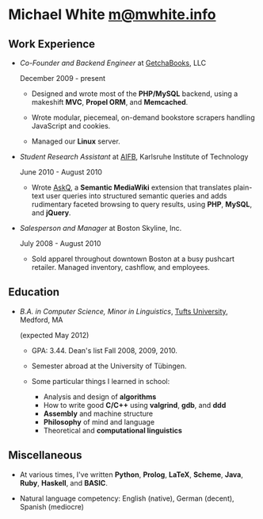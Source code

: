 Michael White <m@mwhite.info>
=============================

Work Experience
---------------

*   *Co-Founder and Backend Engineer* at [GetchaBooks][], LLC

    December 2009 - present

    -   Designed and wrote most of the **PHP/MySQL** backend, using a makeshift
        **MVC**, **Propel ORM**, and **Memcached**.

    -   Wrote modular, piecemeal, on-demand bookstore scrapers handling 
        JavaScript and cookies.

    -   Managed our **Linux** server.

*   *Student Research Assistant* at [AIFB][], Karlsruhe Institute of Technology

    June 2010 - August 2010

    -   Wrote [AskQ][], a **Semantic MediaWiki** extension that translates
        plain-text user queries into structured semantic queries and adds
        rudimentary faceted browsing to query results, using **PHP**,
        **MySQL**, and **jQuery**.

*   *Salesperson and Manager* at Boston Skyline, Inc.

    July 2008 - August 2010

    -   Sold apparel throughout downtown Boston at a busy pushcart retailer.
        Managed inventory, cashflow, and employees.

Education
---------

*   *B.A. in Computer Science, Minor in Linguistics*, [Tufts University][], Medford, MA

    (expected May 2012)

    -   GPA: 3.44.  Dean's list Fall 2008, 2009, 2010.

    -   Semester abroad at the University of Tübingen.

    -   Some particular things I learned in school:
        *   Analysis and design of **algorithms**
        *   How to write good **C/C++** using **valgrind**, **gdb**, and **ddd**
        *   **Assembly** and machine structure
        *   **Philosophy** of mind and language
        *   Theoretical and **computational linguistics**

Miscellaneous
-------------

*   At various times, I've written **Python**, **Prolog**, **LaTeX**, **Scheme**,
    **Java**, **Ruby**, **Haskell**, and **BASIC**.

*   Natural language competency: English (native), German (decent), Spanish (mediocre)

 [Getchabooks]: http://getchabooks.com
 [AIFB]: http://www.aifb.kit.edu
 [AskQ]: http://www.mediawiki.org/wiki/Extension:AskQ
 [Tufts University]: http://www.cs.tufts.edu
